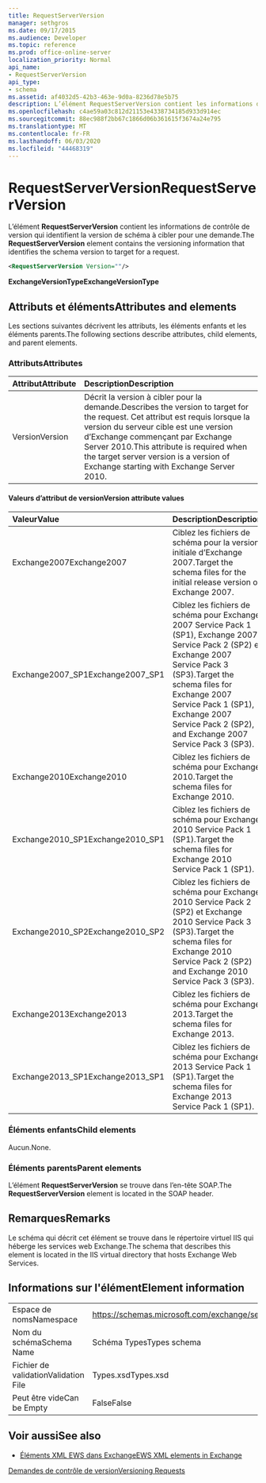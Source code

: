 ```yaml
---
title: RequestServerVersion
manager: sethgros
ms.date: 09/17/2015
ms.audience: Developer
ms.topic: reference
ms.prod: office-online-server
localization_priority: Normal
api_name:
- RequestServerVersion
api_type:
- schema
ms.assetid: af4032d5-42b3-463e-9d0a-8236d78e5b75
description: L’élément RequestServerVersion contient les informations de contrôle de version qui identifient la version de schéma à cibler pour une demande.
ms.openlocfilehash: c4ae59a03c812d21153e4338734185d933d914ec
ms.sourcegitcommit: 88ec988f2bb67c1866d06b361615f3674a24e795
ms.translationtype: MT
ms.contentlocale: fr-FR
ms.lasthandoff: 06/03/2020
ms.locfileid: "44468319"
---
```

# <a name="requestserverversion"></a><span data-ttu-id="ce4ff-103">RequestServerVersion</span><span class="sxs-lookup"><span data-stu-id="ce4ff-103">RequestServerVersion</span></span>

<span data-ttu-id="ce4ff-104">L’élément **RequestServerVersion** contient les informations de contrôle de version qui identifient la version de schéma à cibler pour une demande.</span><span class="sxs-lookup"><span data-stu-id="ce4ff-104">The **RequestServerVersion** element contains the versioning information that identifies the schema version to target for a request.</span></span> 
  
```XML
<RequestServerVersion Version=""/>
```

 <span data-ttu-id="ce4ff-105">**ExchangeVersionType**</span><span class="sxs-lookup"><span data-stu-id="ce4ff-105">**ExchangeVersionType**</span></span>
## <a name="attributes-and-elements"></a><span data-ttu-id="ce4ff-106">Attributs et éléments</span><span class="sxs-lookup"><span data-stu-id="ce4ff-106">Attributes and elements</span></span>

<span data-ttu-id="ce4ff-107">Les sections suivantes décrivent les attributs, les éléments enfants et les éléments parents.</span><span class="sxs-lookup"><span data-stu-id="ce4ff-107">The following sections describe attributes, child elements, and parent elements.</span></span>
  
### <a name="attributes"></a><span data-ttu-id="ce4ff-108">Attributs</span><span class="sxs-lookup"><span data-stu-id="ce4ff-108">Attributes</span></span>

|<span data-ttu-id="ce4ff-109">**Attribut**</span><span class="sxs-lookup"><span data-stu-id="ce4ff-109">**Attribute**</span></span>|<span data-ttu-id="ce4ff-110">**Description**</span><span class="sxs-lookup"><span data-stu-id="ce4ff-110">**Description**</span></span>|
|:-----|:-----|
|<span data-ttu-id="ce4ff-111">Version</span><span class="sxs-lookup"><span data-stu-id="ce4ff-111">Version</span></span>  <br/> |<span data-ttu-id="ce4ff-112">Décrit la version à cibler pour la demande.</span><span class="sxs-lookup"><span data-stu-id="ce4ff-112">Describes the version to target for the request.</span></span> <span data-ttu-id="ce4ff-113">Cet attribut est requis lorsque la version du serveur cible est une version d’Exchange commençant par Exchange Server 2010.</span><span class="sxs-lookup"><span data-stu-id="ce4ff-113">This attribute is required when the target server version is a version of Exchange starting with Exchange Server 2010.</span></span>  <br/> |
   
#### <a name="version-attribute-values"></a><span data-ttu-id="ce4ff-114">Valeurs d’attribut de version</span><span class="sxs-lookup"><span data-stu-id="ce4ff-114">Version attribute values</span></span>

|<span data-ttu-id="ce4ff-115">**Valeur**</span><span class="sxs-lookup"><span data-stu-id="ce4ff-115">**Value**</span></span>|<span data-ttu-id="ce4ff-116">**Description**</span><span class="sxs-lookup"><span data-stu-id="ce4ff-116">**Description**</span></span>|
|:-----|:-----|
|<span data-ttu-id="ce4ff-117">Exchange2007</span><span class="sxs-lookup"><span data-stu-id="ce4ff-117">Exchange2007</span></span>  <br/> |<span data-ttu-id="ce4ff-118">Ciblez les fichiers de schéma pour la version initiale d’Exchange 2007.</span><span class="sxs-lookup"><span data-stu-id="ce4ff-118">Target the schema files for the initial release version of Exchange 2007.</span></span>  <br/> |
|<span data-ttu-id="ce4ff-119">Exchange2007_SP1</span><span class="sxs-lookup"><span data-stu-id="ce4ff-119">Exchange2007_SP1</span></span>  <br/> |<span data-ttu-id="ce4ff-120">Ciblez les fichiers de schéma pour Exchange 2007 Service Pack 1 (SP1), Exchange 2007 Service Pack 2 (SP2) et Exchange 2007 Service Pack 3 (SP3).</span><span class="sxs-lookup"><span data-stu-id="ce4ff-120">Target the schema files for Exchange 2007 Service Pack 1 (SP1), Exchange 2007 Service Pack 2 (SP2), and Exchange 2007 Service Pack 3 (SP3).</span></span>  <br/> |
|<span data-ttu-id="ce4ff-121">Exchange2010</span><span class="sxs-lookup"><span data-stu-id="ce4ff-121">Exchange2010</span></span>  <br/> |<span data-ttu-id="ce4ff-122">Ciblez les fichiers de schéma pour Exchange 2010.</span><span class="sxs-lookup"><span data-stu-id="ce4ff-122">Target the schema files for Exchange 2010.</span></span>  <br/> |
|<span data-ttu-id="ce4ff-123">Exchange2010_SP1</span><span class="sxs-lookup"><span data-stu-id="ce4ff-123">Exchange2010_SP1</span></span>  <br/> |<span data-ttu-id="ce4ff-124">Ciblez les fichiers de schéma pour Exchange 2010 Service Pack 1 (SP1).</span><span class="sxs-lookup"><span data-stu-id="ce4ff-124">Target the schema files for Exchange 2010 Service Pack 1 (SP1).</span></span>  <br/> |
|<span data-ttu-id="ce4ff-125">Exchange2010_SP2</span><span class="sxs-lookup"><span data-stu-id="ce4ff-125">Exchange2010_SP2</span></span>  <br/> |<span data-ttu-id="ce4ff-126">Ciblez les fichiers de schéma pour Exchange 2010 Service Pack 2 (SP2) et Exchange 2010 Service Pack 3 (SP3).</span><span class="sxs-lookup"><span data-stu-id="ce4ff-126">Target the schema files for Exchange 2010 Service Pack 2 (SP2) and Exchange 2010 Service Pack 3 (SP3).</span></span>  <br/> |
|<span data-ttu-id="ce4ff-127">Exchange2013</span><span class="sxs-lookup"><span data-stu-id="ce4ff-127">Exchange2013</span></span>  <br/> |<span data-ttu-id="ce4ff-128">Ciblez les fichiers de schéma pour Exchange 2013.</span><span class="sxs-lookup"><span data-stu-id="ce4ff-128">Target the schema files for Exchange 2013.</span></span>  <br/> |
|<span data-ttu-id="ce4ff-129">Exchange2013_SP1</span><span class="sxs-lookup"><span data-stu-id="ce4ff-129">Exchange2013_SP1</span></span>  <br/> |<span data-ttu-id="ce4ff-130">Ciblez les fichiers de schéma pour Exchange 2013 Service Pack 1 (SP1).</span><span class="sxs-lookup"><span data-stu-id="ce4ff-130">Target the schema files for Exchange 2013 Service Pack 1 (SP1).</span></span>  <br/> |
   
### <a name="child-elements"></a><span data-ttu-id="ce4ff-131">Éléments enfants</span><span class="sxs-lookup"><span data-stu-id="ce4ff-131">Child elements</span></span>

<span data-ttu-id="ce4ff-132">Aucun.</span><span class="sxs-lookup"><span data-stu-id="ce4ff-132">None.</span></span>
  
### <a name="parent-elements"></a><span data-ttu-id="ce4ff-133">Éléments parents</span><span class="sxs-lookup"><span data-stu-id="ce4ff-133">Parent elements</span></span>

<span data-ttu-id="ce4ff-134">L’élément **RequestServerVersion** se trouve dans l’en-tête SOAP.</span><span class="sxs-lookup"><span data-stu-id="ce4ff-134">The **RequestServerVersion** element is located in the SOAP header.</span></span> 
  
## <a name="remarks"></a><span data-ttu-id="ce4ff-135">Remarques</span><span class="sxs-lookup"><span data-stu-id="ce4ff-135">Remarks</span></span>

<span data-ttu-id="ce4ff-136">Le schéma qui décrit cet élément se trouve dans le répertoire virtuel IIS qui héberge les services web Exchange.</span><span class="sxs-lookup"><span data-stu-id="ce4ff-136">The schema that describes this element is located in the IIS virtual directory that hosts Exchange Web Services.</span></span>
  
## <a name="element-information"></a><span data-ttu-id="ce4ff-137">Informations sur l'élément</span><span class="sxs-lookup"><span data-stu-id="ce4ff-137">Element information</span></span>

|||
|:-----|:-----|
|<span data-ttu-id="ce4ff-138">Espace de noms</span><span class="sxs-lookup"><span data-stu-id="ce4ff-138">Namespace</span></span>  <br/> |https://schemas.microsoft.com/exchange/services/2006/types  <br/> |
|<span data-ttu-id="ce4ff-139">Nom du schéma</span><span class="sxs-lookup"><span data-stu-id="ce4ff-139">Schema Name</span></span>  <br/> |<span data-ttu-id="ce4ff-140">Schéma Types</span><span class="sxs-lookup"><span data-stu-id="ce4ff-140">Types schema</span></span>  <br/> |
|<span data-ttu-id="ce4ff-141">Fichier de validation</span><span class="sxs-lookup"><span data-stu-id="ce4ff-141">Validation File</span></span>  <br/> |<span data-ttu-id="ce4ff-142">Types.xsd</span><span class="sxs-lookup"><span data-stu-id="ce4ff-142">Types.xsd</span></span>  <br/> |
|<span data-ttu-id="ce4ff-143">Peut être vide</span><span class="sxs-lookup"><span data-stu-id="ce4ff-143">Can be Empty</span></span>  <br/> |<span data-ttu-id="ce4ff-144">False</span><span class="sxs-lookup"><span data-stu-id="ce4ff-144">False</span></span>  <br/> |
   
## <a name="see-also"></a><span data-ttu-id="ce4ff-145">Voir aussi</span><span class="sxs-lookup"><span data-stu-id="ce4ff-145">See also</span></span>



- [<span data-ttu-id="ce4ff-146">Éléments XML EWS dans Exchange</span><span class="sxs-lookup"><span data-stu-id="ce4ff-146">EWS XML elements in Exchange</span></span>](ews-xml-elements-in-exchange.md)


[<span data-ttu-id="ce4ff-147">Demandes de contrôle de version</span><span class="sxs-lookup"><span data-stu-id="ce4ff-147">Versioning Requests</span></span>](https://msdn.microsoft.com/library/76877b0a-d2e5-4c74-9295-7b445a41d46a%28Office.15%29.aspx)

